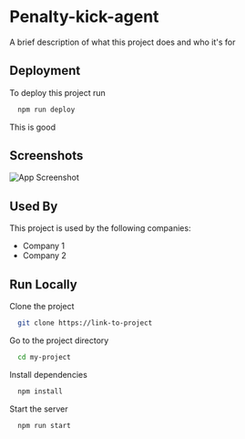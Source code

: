 # Penalty-kick-agent

A brief description of what this project does and who it's for


## Deployment

To deploy this project run

```bash
  npm run deploy
```
This is good


## Screenshots

![App Screenshot](https://via.placeholder.com/468x300?text=App+Screenshot+Here)

  
## Used By

This project is used by the following companies:

- Company 1
- Company 2

  
## Run Locally

Clone the project

```bash
  git clone https://link-to-project
```

Go to the project directory

```bash
  cd my-project
```

Install dependencies

```bash
  npm install
```

Start the server

```bash
  npm run start
```

  
